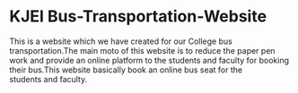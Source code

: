 # KJEI Bus-Transportation-Website
This is a website which we have created for our College bus transportation.The main moto of this website is to
reduce the paper pen work and provide an online platform to the students and faculty for booking their bus.This
website basically book an online bus seat for the students and faculty.
